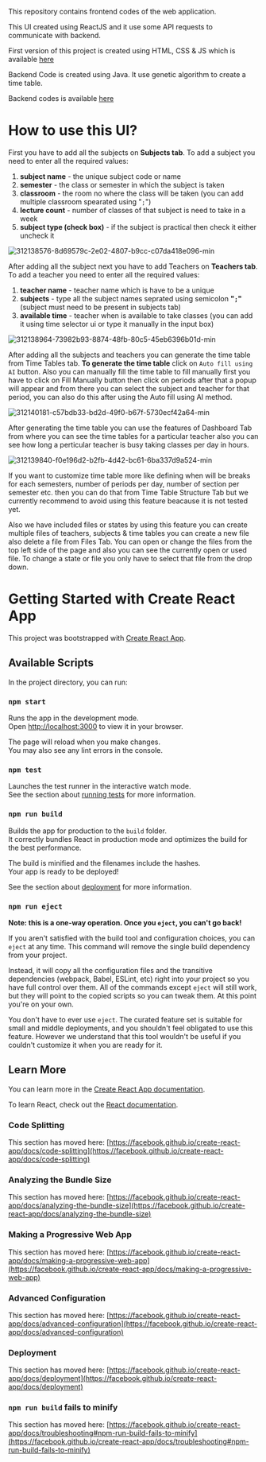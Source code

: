 This repository contains frontend codes of the web application.

This UI created using ReactJS and it use some API requests to communicate with backend.

First version of this project is created using HTML, CSS & JS which is available [here](https://github.com/Super7000/Time_Table_Designer)

Backend Code is created using Java. It use genetic algorithm to create a time table.

Backend codes is available [here](https://github.com/srideep-banerjee/TimeTableScheduler-Backend)

# How to use this UI?

First you have to add all the subjects on **Subjects tab**.
To add a subject you need to enter all the required values:
1. **subject name** - the unique subject code or name
2. **semester** - the class or semester in which the subject is taken
3. **classroom** - the room no where the class will be taken (you can add multiple classroom spearated using "`;`")
4. **lecture count** - number of classes of that subject is need to take in a week
5. **subject type (check box)** - if the subject is practical then check it either uncheck it

![312138576-8d69579c-2e02-4807-b9cc-c07da418e096-min](https://github.com/Super7000/Time-Table-Creator-ReactJS/assets/86580414/2b2a246a-bdab-4bc6-af93-352a854e4246)

After adding all the subject next you have to add Teachers on **Teachers tab**.
To add a teacher you need to enter all the required values:
1. **teacher name** - teacher name which is have to be a unique
2. **subjects** - type all the subject names seprated using semicolon **"`;`"** (subject must need to be present in subjects tab)
3. **available time** - teacher when is available to take classes (you can add it using time selector ui or type it manually in the input box)

![312138964-73982b93-8874-48fb-80c5-45eb6396b01d-min](https://github.com/Super7000/Time-Table-Creator-ReactJS/assets/86580414/47108007-647e-40ae-8443-4c6e6fe30271)

After adding all the subjects and teachers you can generate the time table from Time Tables tab.
**To generate the time table** click on `Auto fill using AI` button. Also you can manually fill the time table to fill manually first you have to click on Fill Manually button then click on periods after that a popup will appear and from there you can select the subject and teacher for that period, you can also do this after using the Auto fill using AI method.

![312140181-c57bdb33-bd2d-49f0-b67f-5730ecf42a64-min](https://github.com/Super7000/Time-Table-Creator-ReactJS/assets/86580414/ff595167-449d-475a-9dcf-f005e68008d9)

After generating the time table you can use the features of Dashboard Tab from where you can see the time tables for a particular teacher also you can see how long a perticular teacher is busy taking classes per day in hours.

![312139840-f0e196d2-b2fb-4d42-bc61-6ba337d9a524-min](https://github.com/Super7000/Time-Table-Creator-ReactJS/assets/86580414/edebdf5c-eb1e-48d0-ab93-bf8fdd6ce93f)

If you want to customize time table more like defining when will be breaks for each semesters, number of periods per day, number of section per semester etc. then you can do that from Time Table Structure Tab but we currently recommend to avoid using this feature beacause it is not tested yet.

Also we have included files or states by using this feature you can create multiple files of teachers, subjects & time tables you can create a new file also delete a file from Files Tab. You can open or change the files from the top left side of the page and also you can see the currently open or used file. To change a state or file you only have to select that file from the drop down.

# Getting Started with Create React App

This project was bootstrapped with [Create React App](https://github.com/facebook/create-react-app).

## Available Scripts

In the project directory, you can run:

### `npm start`

Runs the app in the development mode.\
Open [http://localhost:3000](http://localhost:3000) to view it in your browser.

The page will reload when you make changes.\
You may also see any lint errors in the console.

### `npm test`

Launches the test runner in the interactive watch mode.\
See the section about [running tests](https://facebook.github.io/create-react-app/docs/running-tests) for more information.

### `npm run build`

Builds the app for production to the `build` folder.\
It correctly bundles React in production mode and optimizes the build for the best performance.

The build is minified and the filenames include the hashes.\
Your app is ready to be deployed!

See the section about [deployment](https://facebook.github.io/create-react-app/docs/deployment) for more information.

### `npm run eject`

**Note: this is a one-way operation. Once you `eject`, you can't go back!**

If you aren't satisfied with the build tool and configuration choices, you can `eject` at any time. This command will remove the single build dependency from your project.

Instead, it will copy all the configuration files and the transitive dependencies (webpack, Babel, ESLint, etc) right into your project so you have full control over them. All of the commands except `eject` will still work, but they will point to the copied scripts so you can tweak them. At this point you're on your own.

You don't have to ever use `eject`. The curated feature set is suitable for small and middle deployments, and you shouldn't feel obligated to use this feature. However we understand that this tool wouldn't be useful if you couldn't customize it when you are ready for it.

## Learn More

You can learn more in the [Create React App documentation](https://facebook.github.io/create-react-app/docs/getting-started).

To learn React, check out the [React documentation](https://reactjs.org/).

### Code Splitting

This section has moved here: [https://facebook.github.io/create-react-app/docs/code-splitting](https://facebook.github.io/create-react-app/docs/code-splitting)

### Analyzing the Bundle Size

This section has moved here: [https://facebook.github.io/create-react-app/docs/analyzing-the-bundle-size](https://facebook.github.io/create-react-app/docs/analyzing-the-bundle-size)

### Making a Progressive Web App

This section has moved here: [https://facebook.github.io/create-react-app/docs/making-a-progressive-web-app](https://facebook.github.io/create-react-app/docs/making-a-progressive-web-app)

### Advanced Configuration

This section has moved here: [https://facebook.github.io/create-react-app/docs/advanced-configuration](https://facebook.github.io/create-react-app/docs/advanced-configuration)

### Deployment

This section has moved here: [https://facebook.github.io/create-react-app/docs/deployment](https://facebook.github.io/create-react-app/docs/deployment)

### `npm run build` fails to minify

This section has moved here: [https://facebook.github.io/create-react-app/docs/troubleshooting#npm-run-build-fails-to-minify](https://facebook.github.io/create-react-app/docs/troubleshooting#npm-run-build-fails-to-minify)
